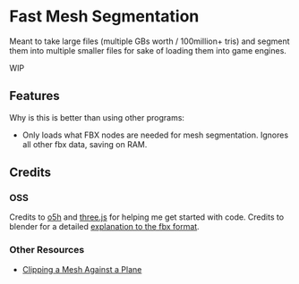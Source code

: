 # Fast Mesh Segmentation

Meant to take large files (multiple GBs worth / 100million+ tris) and segment them into multiple smaller files for sake of loading them into game engines.

WIP

## Features

Why is this is better than using other programs:

* Only loads what FBX nodes are needed for mesh segmentation. Ignores all other fbx data, saving on RAM. 

## Credits

### OSS 

Credits to [o5h](https://github.com/o5h/fbx/tree/3a77542940a3e1fb404bfd00f2e49565a504a2df) and [three.js](https://github.com/mrdoob/three.js/blob/de530d6bae1bf40d1e001411bc3e02a915c2c993/examples/js/loaders/FBXLoader.js) for helping me get started with code. Credits to blender for a detailed [explanation to the fbx format](https://code.blender.org/2013/08/fbx-binary-file-format-specification/).

### Other Resources

* [Clipping a Mesh Against a Plane](https://www.geometrictools.com/Documentation/ClipMesh.pdf)